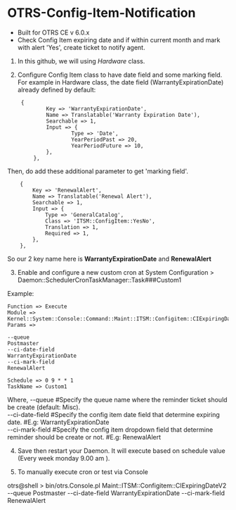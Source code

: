# OTRS-Config-Item-Notification  
- Built for OTRS CE v 6.0.x  
- Check Config Item expiring date and if within current month and mark with alert 'Yes', create ticket to notify agent.  

1. In this github, we will using *Hardware* class.  

2. Configure Config Item class to have date field and some marking field.  
For example in Hardware class, the date field (WarrantyExpirationDate) already defined by default:  

  		{  
        		Key => 'WarrantyExpirationDate',  
        		Name => Translatable('Warranty Expiration Date'),  
        		Searchable => 1,  
        		Input => {  
        	    		Type => 'Date',  
        	    		YearPeriodPast => 20,  
        	    		YearPeriodFuture => 10,  
        		},  
    		},  
		
Then, do add these additional parameter to get 'marking field'.  

	 	{  
	 		Key => 'RenewalAlert',  
	 		Name => Translatable('Renewal Alert'),  
	 		Searchable => 1,  
	 		Input => {  
	 		    Type => 'GeneralCatalog',  
	 		    Class => 'ITSM::ConfigItem::YesNo',  
	 		    Translation => 1,  
	 		    Required => 1,  
	 		},  
	 	},  


So our 2 key name here is **WarrantyExpirationDate** and **RenewalAlert**  


3. Enable and configure a new custom cron at System Configuration > Daemon::SchedulerCronTaskManager::Task###Custom1

Example:

	Function => Execute  
	Module => Kernel::System::Console::Command::Maint::ITSM::Configitem::CIExpiringDateV2  
	Params => 
	
	--queue
	Postmaster
	--ci-date-field
	WarrantyExpirationDate
	--ci-mark-field
	RenewalAlert
			
	Schedule => 0 9 * * 1  
	TaskName => Custom1

Where,
--queue            #Specify the queue name where the reminder ticket should be create (default: Misc).  
--ci-date-field    #Specify the config item date field that determine expiring date. #E.g: WarrantyExpirationDate  
--ci-mark-field    #Specify the config item dropdown field that determine reminder should be create or not. #E.g: RenewalAlert  


4. Save then restart your Daemon. It will execute based on schedule value (Every week monday 9.00 am ).  

5. To manually execute cron or test via Console  

otrs@shell > bin/otrs.Console.pl Maint::ITSM::Configitem::CIExpiringDateV2 --queue Postmaster --ci-date-field WarrantyExpirationDate --ci-mark-field RenewalAlert

